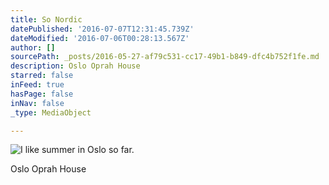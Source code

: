 ```yaml
---
title: So Nordic
datePublished: '2016-07-07T12:31:45.739Z'
dateModified: '2016-07-06T00:28:13.567Z'
author: []
sourcePath: _posts/2016-05-27-af79c531-cc17-49b1-b849-dfc4b752f1fe.md
description: Oslo Oprah House
starred: false
inFeed: true
hasPage: false
inNav: false
_type: MediaObject

---
```

![I like summer in Oslo so far.](https://s3-us-west-2.amazonaws.com/the-grid-img/p/287b17542f706067ac8408e1aafb9c39542759e4.jpg)

Oslo Oprah House